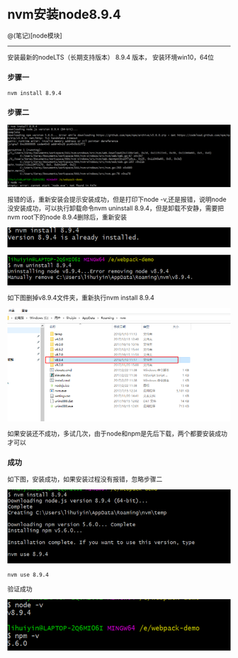 # nvm安装node8.9.4

@(笔记)[node模块]

-------------------

安装最新的nodeLTS（长期支持版本） 8.9.4 版本，
安装环境win10，64位

### 步骤一
```node
nvm install 8.9.4
```

### 步骤二

![npm](https://github.com/lhywell/book/blob/master/node/img/500.png)

报错的话，重新安装会提示安装成功，但是打印下node -v,还是报错，说明node没安装成功，可以执行卸载命令nvm uninstall 8.9.4，但是卸载不安静，需要把nvm root下的node 8.9.4删除后，重新安装

![npm](https://github.com/lhywell/book/blob/master/node/img/501.png)

![npm](https://github.com/lhywell/book/blob/master/node/img/505.png)

如下图删掉v8.9.4文件夹，重新执行nvm install 8.9.4

![npm](https://github.com/lhywell/book/blob/master/node/img/502.png)

如果安装还不成功，多试几次，由于node和npm是先后下载，两个都要安装成功才可以

### 成功

如下图，安装成功，如果安装过程没有报错，忽略步骤二

![npm](https://github.com/lhywell/book/blob/master/node/img/503.png)

```node
nvm use 8.9.4
```
验证成功

![npm](https://github.com/lhywell/book/blob/master/node/img/504.png)
